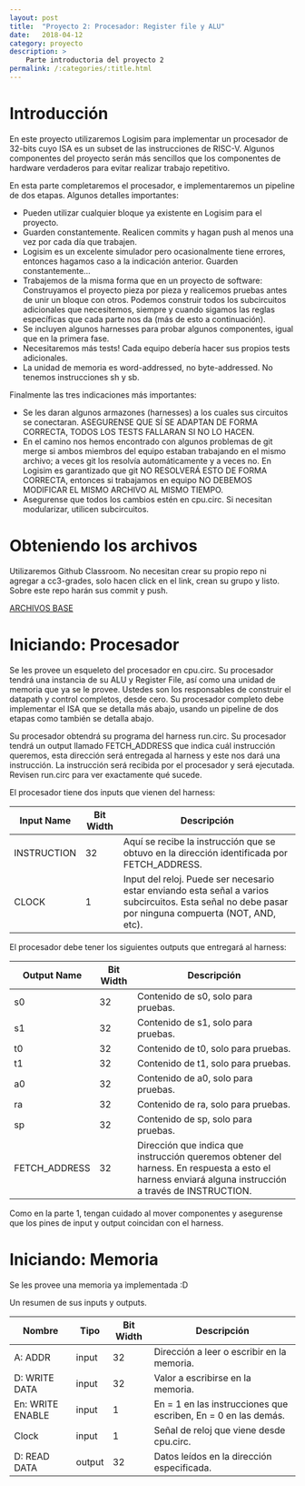 ```yaml
---
layout: post
title:  "Proyecto 2: Procesador: Register file y ALU"
date:   2018-04-12
category: proyecto
description: >
    Parte introductoria del proyecto 2
permalink: /:categories/:title.html
---
```


# Introducción

En este proyecto utilizaremos Logisim para implementar un procesador de 32-bits cuyo ISA es un subset de las instrucciones de RISC-V. Algunos componentes del proyecto serán más sencillos que los componentes de hardware verdaderos para evitar realizar trabajo repetitivo.

En esta parte completaremos el procesador, e implementaremos un pipeline de dos etapas. Algunos detalles importantes:

  * Pueden utilizar cualquier bloque ya existente en Logisim para el proyecto.
  * Guarden constantemente. Realicen commits y hagan push al menos una vez por cada día que trabajen.
  * Logisim es un excelente simulador pero ocasionalmente tiene errores, entonces hagamos caso a la indicación anterior. Guarden constantemente...
  * Trabajemos de la misma forma que en un proyecto de software: Construyamos el proyecto pieza por pieza y realicemos pruebas antes de unir un bloque con otros. Podemos construir todos los subcircuitos adicionales que necesitemos, siempre y cuando sigamos las reglas específicas que cada parte nos da (más de esto a continuación).
  * Se incluyen algunos harnesses para probar algunos componentes, igual que en la primera fase.
  * Necesitaremos más tests! Cada equipo debería hacer sus propios tests adicionales.
  * La unidad de memoria es word-addressed, no byte-addressed. No tenemos instrucciones sh y sb.

Finalmente las tres indicaciones más importantes:
  * Se les daran algunos armazones (harnesses) a los cuales sus circuitos se conectaran. ASEGURENSE QUE SÍ SE ADAPTAN DE FORMA CORRECTA, TODOS LOS TESTS FALLARAN SI NO LO HACEN.
  * En el camino nos hemos encontrado con algunos problemas de git merge si ambos miembros del equipo estaban trabajando en el mismo archivo; a veces git los resolvía automáticamente y a veces no. En Logisim es garantizado que git NO RESOLVERÁ ESTO DE FORMA CORRECTA, entonces si trabajamos en equipo NO DEBEMOS MODIFICAR EL MISMO ARCHIVO AL MISMO TIEMPO.
  * Asegurense que todos los cambios estén en cpu.circ. Si necesitan modularizar, utilicen subcircuitos.

# Obteniendo los archivos

Utilizaremos Github Classroom. No necesitan crear su propio repo ni agregar a cc3-grades, solo hacen click en el link, crean su grupo y listo. Sobre este repo harán sus commit y push.

[ARCHIVOS BASE](https://classroom.github.com/g/PENDIENTE)

# Iniciando: Procesador

Se les provee un esqueleto del procesador en cpu.circ. Su procesador tendrá una instancia de su ALU y Register File, así como una unidad de memoria que ya se le provee. Ustedes son los responsables de construir el datapath y control completos, desde cero. Su procesador completo debe implementar el ISA que se detalla más abajo, usando un pipeline de dos etapas como también se detalla abajo.

Su procesador obtendrá su programa del harness run.circ. Su procesador tendrá un output llamado FETCH_ADDRESS que indica cuál instrucción queremos, esta dirección será entregada al harness y este nos dará una instrucción. La instrucción será recibida por el procesador y será ejecutada. Revisen run.circ para ver exactamente qué sucede.

El procesador tiene dos inputs que vienen del harness:

Input Name | Bit Width | Descripción
--- | --- | ---
INSTRUCTION | 32 | Aquí se recibe la instrucción que se obtuvo en la dirección identificada por FETCH_ADDRESS.
CLOCK | 1 | Input del reloj. Puede ser necesario estar enviando esta señal a varios subcircuitos. Esta señal no debe pasar por ninguna compuerta (NOT, AND, etc).

El procesador debe tener los siguientes outputs que entregará al harness:

Output Name | Bit Width | Descripción
--- | --- | ---
s0 | 32 | Contenido de s0, solo para pruebas.
s1 | 32 | Contenido de s1, solo para pruebas.
t0 | 32 | Contenido de t0, solo para pruebas.
t1 | 32 | Contenido de t1, solo para pruebas.
a0 | 32 | Contenido de a0, solo para pruebas.
ra | 32 | Contenido de ra, solo para pruebas.
sp | 32 | Contenido de sp, solo para pruebas.
FETCH_ADDRESS | 32 | Dirección que indica que instrucción queremos obtener del harness. En respuesta a esto el harness enviará alguna instrucción a través de INSTRUCTION.

Como en la parte 1, tengan cuidado al mover componentes y asegurense que los pines de input y output coincidan con el harness.

# Iniciando: Memoria

Se les provee una memoria ya implementada :D

Un resumen de sus inputs y outputs.

Nombre | Tipo | Bit Width | Descripción
--- | --- | --- | ---
A: ADDR | input | 32 | Dirección a leer o escribir en la memoria.
D: WRITE DATA | input | 32 | Valor a escribirse en la memoria.
En: WRITE ENABLE | input | 1 | En = 1 en las instrucciones que escriben, En = 0 en las demás.
Clock | input | 1 | Señal de reloj que viene desde cpu.circ.
D: READ DATA | output | 32 | Datos leídos en la dirección especificada.
